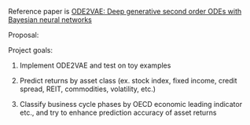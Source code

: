 Reference paper is [ODE2VAE: Deep generative second order ODEs with Bayesian neural networks](https://arxiv.org/abs/1905.10994)

Proposal:

Project goals:

1. Implement ODE2VAE and test on toy examples

2. Predict returns by asset class (ex. stock index, fixed income, credit spread, REIT, commodities, volatility, etc.)

3. Classify business cycle phases by OECD economic leading indicator etc., and try to enhance prediction accuracy of asset returns
